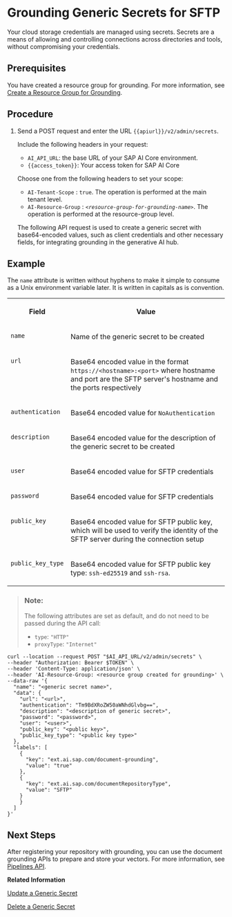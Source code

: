<!-- copy47ec32548c7d439b8b16117817b14e4d -->

# Grounding Generic Secrets for SFTP

Your cloud storage credentials are managed using secrets. Secrets are a means of allowing and controlling connections across directories and tools, without compromising your credentials.



<a name="copy47ec32548c7d439b8b16117817b14e4d__section_udx_nph_fdc"/>

## Prerequisites

You have created a resource group for grounding. For more information, see [Create a Resource Group for Grounding](create-a-resource-group-for-grounding-e32efa5.md).



## Procedure

1.  Send a POST request and enter the URL `{{apiurl}}/v2/admin/secrets`.

    Include the following headers in your request:

    -   `AI_API_URL`: the base URL of your SAP AI Core environment.
    -   `{{access_token}}`: Your access token for SAP AI Core

    Choose one from the following headers to set your scope:

    -   `AI-Tenant-Scope` : `true`. The operation is performed at the main tenant level.
    -   `AI-Resource-Group` : <code><i class="varname">&lt;resource-group-for-grounding-name&gt;</i></code>. The operation is performed at the resource-group level.

    The following API request is used to create a generic secret with base64-encoded values, such as client credentials and other necessary fields, for integrating grounding in the generative AI hub.




<a name="copy47ec32548c7d439b8b16117817b14e4d__section_ytf_w5v_c2c"/>

## Example

The `name` attribute is written without hyphens to make it simple to consume as a Unix environment variable later. It is written in capitals as is convention.


<table>
<tr>
<th valign="top">

Field

</th>
<th valign="top">

Value

</th>
</tr>
<tr>
<td valign="top">

`name` 

</td>
<td valign="top">

Name of the generic secret to be created

</td>
</tr>
<tr>
<td valign="top">

`url` 

</td>
<td valign="top">

Base64 encoded value in the format `https://<hostname>:<port>` where hostname and port are the SFTP server's hostname and the ports respectively

</td>
</tr>
<tr>
<td valign="top">

`authentication` 

</td>
<td valign="top">

Base64 encoded value for `NoAuthentication` 

</td>
</tr>
<tr>
<td valign="top">

`description` 

</td>
<td valign="top">

Base64 encoded value for the description of the generic secret to be created

</td>
</tr>
<tr>
<td valign="top">

`user` 

</td>
<td valign="top">

Base64 encoded value for SFTP credentials

</td>
</tr>
<tr>
<td valign="top">

`password` 

</td>
<td valign="top">

Base64 encoded value for SFTP credentials

</td>
</tr>
<tr>
<td valign="top">

`public_key` 

</td>
<td valign="top">

Base64 encoded value for SFTP public key, which will be used to verify the identity of the SFTP server during the connection setup

</td>
</tr>
<tr>
<td valign="top">

`public_key_type` 

</td>
<td valign="top">

Base64 encoded value for SFTP public key type: `ssh-ed25519` and `ssh-rsa`.

</td>
</tr>
</table>

> ### Note:  
> The following attributes are set as default, and do not need to be passed during the API call:
> 
> -   `type`: `"HTTP"`
> -   `proxyType`: `"Internet"`

```
curl --location --request POST "$AI_API_URL/v2/admin/secrets" \
--header "Authorization: Bearer $TOKEN" \
--header 'Content-Type: application/json' \
--header 'AI-Resource-Group: <resource group created for grounding>' \
--data-raw '{
  "name": "<generic secret name>",                     
  "data": {
    "url": "<url>",                                       
    "authentication": "Tm9BdXRoZW50aWNhdGlvbg==",          
    "description": "<description of generic secret>",    
    "password": "<password>",                            
    "user": "<user>",                                      
    "public_key": "<public key>",                          
    "public_key_type": "<public key type>"             
  },
  "labels": [
    {
      "key": "ext.ai.sap.com/document-grounding",
      "value": "true"
    },
    {
      "key": "ext.ai.sap.com/documentRepositoryType",
      "value": "SFTP"
    }
    }
  ]
}'
```



<a name="copy47ec32548c7d439b8b16117817b14e4d__section_m4v_r1z_3gc"/>

## Next Steps

After registering your repository with grounding, you can use the document grounding APIs to prepare and store your vectors. For more information, see [Pipelines API](pipelines-api-d8cc0e3.md).

**Related Information**  


[Update a Generic Secret](update-a-generic-secret-b5d5970.md "")

[Delete a Generic Secret](delete-a-generic-secret-d5d5187.md "")

